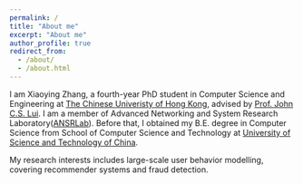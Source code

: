 ```yaml
---
permalink: /
title: "About me"
excerpt: "About me"
author_profile: true
redirect_from: 
  - /about/
  - /about.html
---
```

I am Xiaoying Zhang, a fourth-year PhD student in Computer Science and Engineering at [The Chinese Univeristy of Hong Kong](http://www.cuhk.edu.hk/english/index.html), advised by [Prof. John C.S. Lui](http://www.cse.cuhk.edu.hk/~cslui/). I am a member of Advanced Networking and System Research Laboratory([ANSRLab](http://ansrlab.cse.cuhk.edu.hk/)). Before that, I obtained my B.E. degree in Computer Science from School of Computer Science and Technology at [University of Science and Technology of China](https://www.ustc.edu.cn/).


My research interests includes large-scale user behavior modelling, covering recommender systems and fraud detection.
